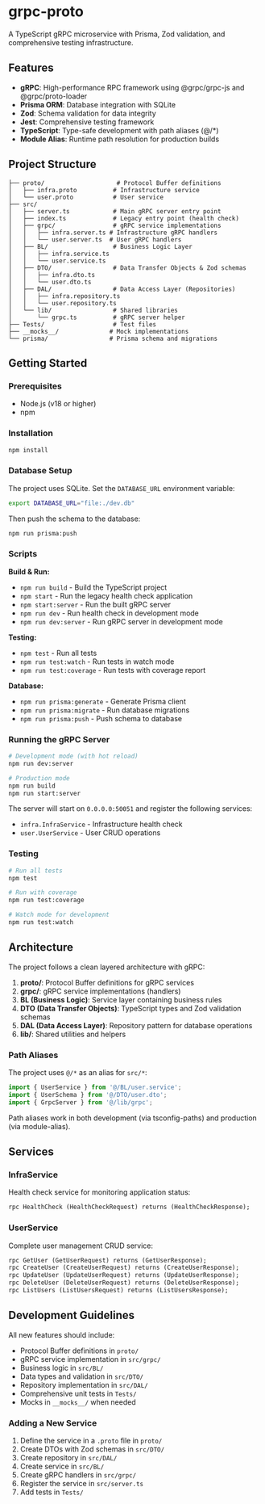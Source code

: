 # grpc-proto

A TypeScript gRPC microservice with Prisma, Zod validation, and comprehensive testing infrastructure.

## Features

- **gRPC**: High-performance RPC framework using @grpc/grpc-js and @grpc/proto-loader
- **Prisma ORM**: Database integration with SQLite
- **Zod**: Schema validation for data integrity
- **Jest**: Comprehensive testing framework
- **TypeScript**: Type-safe development with path aliases (@/*)
- **Module Alias**: Runtime path resolution for production builds

## Project Structure

```
├── proto/                    # Protocol Buffer definitions
│   ├── infra.proto          # Infrastructure service
│   └── user.proto           # User service
├── src/
│   ├── server.ts            # Main gRPC server entry point
│   ├── index.ts             # Legacy entry point (health check)
│   ├── grpc/                # gRPC service implementations
│   │   ├── infra.server.ts # Infrastructure gRPC handlers
│   │   └── user.server.ts  # User gRPC handlers
│   ├── BL/                  # Business Logic Layer
│   │   ├── infra.service.ts
│   │   └── user.service.ts
│   ├── DTO/                 # Data Transfer Objects & Zod schemas
│   │   ├── infra.dto.ts
│   │   └── user.dto.ts
│   ├── DAL/                 # Data Access Layer (Repositories)
│   │   ├── infra.repository.ts
│   │   └── user.repository.ts
│   └── lib/                 # Shared libraries
│       └── grpc.ts          # gRPC server helper
├── Tests/                   # Test files
├── __mocks__/              # Mock implementations
└── prisma/                 # Prisma schema and migrations
```

## Getting Started

### Prerequisites

- Node.js (v18 or higher)
- npm

### Installation

```bash
npm install
```

### Database Setup

The project uses SQLite. Set the `DATABASE_URL` environment variable:

```bash
export DATABASE_URL="file:./dev.db"
```

Then push the schema to the database:

```bash
npm run prisma:push
```

### Scripts

**Build & Run:**
- `npm run build` - Build the TypeScript project
- `npm start` - Run the legacy health check application
- `npm start:server` - Run the built gRPC server
- `npm run dev` - Run health check in development mode
- `npm run dev:server` - Run gRPC server in development mode

**Testing:**
- `npm test` - Run all tests
- `npm run test:watch` - Run tests in watch mode
- `npm run test:coverage` - Run tests with coverage report

**Database:**
- `npm run prisma:generate` - Generate Prisma client
- `npm run prisma:migrate` - Run database migrations
- `npm run prisma:push` - Push schema to database

### Running the gRPC Server

```bash
# Development mode (with hot reload)
npm run dev:server

# Production mode
npm run build
npm run start:server
```

The server will start on `0.0.0.0:50051` and register the following services:
- `infra.InfraService` - Infrastructure health check
- `user.UserService` - User CRUD operations

### Testing

```bash
# Run all tests
npm test

# Run with coverage
npm run test:coverage

# Watch mode for development
npm run test:watch
```

## Architecture

The project follows a clean layered architecture with gRPC:

1. **proto/**: Protocol Buffer definitions for gRPC services
2. **grpc/**: gRPC service implementations (handlers)
3. **BL (Business Logic)**: Service layer containing business rules
4. **DTO (Data Transfer Objects)**: TypeScript types and Zod validation schemas
5. **DAL (Data Access Layer)**: Repository pattern for database operations
6. **lib/**: Shared utilities and helpers

### Path Aliases

The project uses `@/*` as an alias for `src/*`:

```typescript
import { UserService } from '@/BL/user.service';
import { UserSchema } from '@/DTO/user.dto';
import { GrpcServer } from '@/lib/grpc';
```

Path aliases work in both development (via tsconfig-paths) and production (via module-alias).

## Services

### InfraService

Health check service for monitoring application status:

```protobuf
rpc HealthCheck (HealthCheckRequest) returns (HealthCheckResponse);
```

### UserService

Complete user management CRUD service:

```protobuf
rpc GetUser (GetUserRequest) returns (GetUserResponse);
rpc CreateUser (CreateUserRequest) returns (CreateUserResponse);
rpc UpdateUser (UpdateUserRequest) returns (UpdateUserResponse);
rpc DeleteUser (DeleteUserRequest) returns (DeleteUserResponse);
rpc ListUsers (ListUsersRequest) returns (ListUsersResponse);
```

## Development Guidelines

All new features should include:
- Protocol Buffer definitions in `proto/`
- gRPC service implementation in `src/grpc/`
- Business logic in `src/BL/`
- Data types and validation in `src/DTO/`
- Repository implementation in `src/DAL/`
- Comprehensive unit tests in `Tests/`
- Mocks in `__mocks__/` when needed

### Adding a New Service

1. Define the service in a `.proto` file in `proto/`
2. Create DTOs with Zod schemas in `src/DTO/`
3. Create repository in `src/DAL/`
4. Create service in `src/BL/`
5. Create gRPC handlers in `src/grpc/`
6. Register the service in `src/server.ts`
7. Add tests in `Tests/`